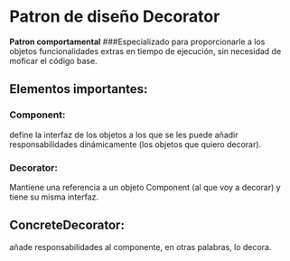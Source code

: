 # Patron de diseño Decorator

**Patron comportamental**
###Especializado para proporcionarle a los objetos funcionalidades extras en tiempo de ejecución, sin necesidad de moficar el código base.

## Elementos importantes:

### Component:
define la interfaz de los objetos a los que se les puede añadir responsabilidades dinámicamente (los objetos que quiero decorar).

### Decorator: 
Mantiene una referencia a un objeto Component (al que voy a decorar) y tiene su misma interfaz.

## ConcreteDecorator: 
añade responsabilidades al componente, en otras palabras, lo decora.


